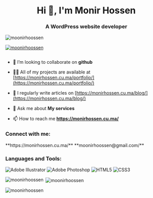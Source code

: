 
<h1 align="center">Hi 👋, I'm Monir Hossen</h1>
<h3 align="center">A WordPress website developer</h3>

<p align="left"> <img src="https://komarev.com/ghpvc/?username=moonirhoossen&label=Profile%20views&color=0e75b6&style=flat" alt="moonirhoossen" /> </p>

<p align="left"> <a href="https://github.com/ryo-ma/github-profile-trophy"><img src="https://github-profile-trophy.vercel.app/?username=moonirhoossen" alt="moonirhoossen" /></a> </p>

<p align="left"> <a href="https://twitter.com/" target="blank"><img src="https://img.shields.io/twitter/follow/?logo=twitter&style=for-the-badge" alt="" /></a> </p>

- 👯 I’m looking to collaborate on **github**

- 👨‍💻 All of my projects are available at [https://monirhossen.cu.ma/portfolio/](https://monirhossen.cu.ma/portfolio/)

- 📝 I regularly write articles on [https://monirhossen.cu.ma/blog/](https://monirhossen.cu.ma/blog/)

- 💬 Ask me about **My services**

- 📫 How to reach me **https://monirhossen.cu.ma/**

<h3 align="left">Connect with me:</h3>
**https://monirhossen.cu.ma/**
**moonirhoossen@gmail.com/**
<p align="left">
</p>


<h3 align="left">Languages and Tools:</h3>

![Adobe Illustrator](https://img.shields.io/badge/adobeillustrator-%23FF9A00.svg?style=for-the-badge&logo=adobeillustrator&logoColor=white) ![Adobe Photoshop](https://img.shields.io/badge/adobephotoshop-%2331A8FF.svg?style=for-the-badge&logo=adobephotoshop&logoColor=white) ![HTML5](https://img.shields.io/badge/html5-%23E34F26.svg?style=for-the-badge&logo=html5&logoColor=white) ![CSS3](https://img.shields.io/badge/css3-%231572B6.svg?style=for-the-badge&logo=css3&logoColor=white)


<p><img align="left" src="https://github-readme-stats.vercel.app/api/top-langs?username=moonirhoossen&show_icons=true&locale=en&layout=compact" alt="moonirhoossen" /></p>

<p>&nbsp;<img align="center" src="https://github-readme-stats.vercel.app/api?username=moonirhoossen&show_icons=true&locale=en" alt="moonirhoossen" /></p>

<p><img align="center" src="https://github-readme-streak-stats.herokuapp.com/?user=moonirhoossen&" alt="moonirhoossen" /></p>
